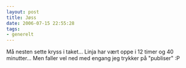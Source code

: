 ```yaml
---
layout: post
title: Jøss
date: 2006-07-15 22:55:28
tags: 
- generelt
---
```

Må nesten sette kryss i taket... Linja har vært oppe i 12 timer og 40 minutter... Men faller vel ned med engang jeg trykker på "publiser" :P
